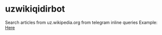 # uzwikiqidirbot
Search articles from uz.wikipedia.org from telegram inline queries
Example: [Here](https://t.me/uzwikiqidirbot)
